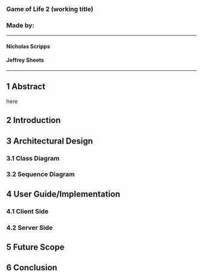 ### Game of Life 2 (working title)

### Made by:
---
#### Nicholas Scripps
#### Jeffrey Sheets
---
## 1 Abstract

here

## 2 Introduction



## 3 Architectural Design



### 3.1 Class Diagram



### 3.2 Sequence Diagram



## 4 User Guide/Implementation

### 4.1 Client Side


### 4.2 Server Side


## 5 Future Scope



## 6 Conclusion

